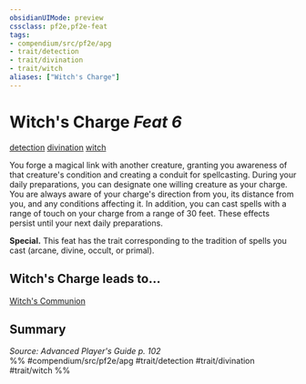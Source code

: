 ```yaml
---
obsidianUIMode: preview
cssclass: pf2e,pf2e-feat
tags:
- compendium/src/pf2e/apg
- trait/detection
- trait/divination
- trait/witch
aliases: ["Witch's Charge"]
---
```

# Witch's Charge  *Feat 6*  
[detection](detection.md "Detection Effect Trait")  [divination](divination.md "Divination School Trait")  [witch](Reference/Rules/Traits/witch-apg.md "Witch Class Trait")  


You forge a magical link with another creature, granting you awareness of that creature's condition and creating a conduit for spellcasting. During your daily preparations, you can designate one willing creature as your charge. You are always aware of your charge's direction from you, its distance from you, and any conditions affecting it. In addition, you can cast spells with a range of touch on your charge from a range of 30 feet. These effects persist until your next daily preparations.

**Special.** This feat has the trait corresponding to the tradition of spells you cast (arcane, divine, occult, or primal).

## Witch's Charge leads to...

[Witch's Communion](witchs-communion-apg.md)

## Summary

*Source: Advanced Player's Guide p. 102*  
%% #compendium/src/pf2e/apg #trait/detection #trait/divination #trait/witch %%